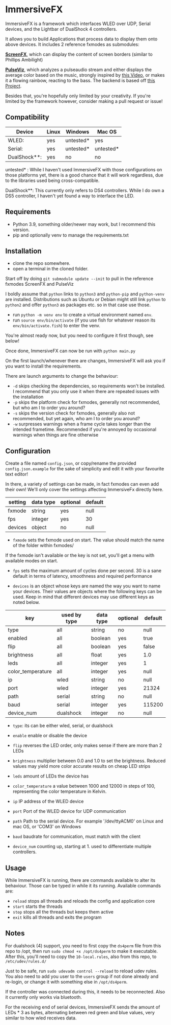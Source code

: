 
# ImmersiveFX
ImmersiveFX is a framework which interfaces WLED over UDP, Serial devices, and the Lightbar of DualShock 4 controllers.

It allows you to build Applications that process data to display them onto above devices. It includes 2 reference fxmodes as submodules:

[**ScreenFX**](https://github.com/MaWalla/ScreenFX), which can display the content of screen borders (similar to Phillips Ambilight) 

[**PulseViz**](https://github.com/MaWalla/PulseViz), which analyzes a pulseaudio stream and either displays the average color based on the music, strongly inspired by [this Video](https://www.youtube.com/watch?v=Sk3v-92r7R0), or makes it a flowing rainbow, reacting to the bass.
The backend is based off [this Project](https://github.com/pckbls/pulseviz.py).

Besides that, you're hopefully only limited by your creativity. If you're limited by the framework however, consider making a pull request or issue!

## Compatibility

|Device        |Linux|Windows    |Mac OS     |
|--------------|-----|-----------|-----------|
|WLED:         |yes  |untested*  |yes        |
|Serial:       |yes  |untested*  |untested*  |
|DualShock**:  |yes  |no         |no         |

untested* : While I haven't used ImmersiveFX with those configurations on those platforms yet, there is a good chance
that it will work regardless, due to the libraries used being cross-compatible.

DualShock**: This currently only refers to DS4 controllers. While I do own a DS5 controller, I haven't yet found a way to interface the LED.

## Requirements

- Python 3.9, something older/newer may work, but I recommend this version.
- pip and optionally venv to manage the requirements.txt

## Installation

- clone the repo somewhere.
- open a terminal in the cloned folder.

Start off by doing `git submodule update --init` to pull in the reference fxmodes ScreenFX and PulseViz

I boldly assume that `python` links to `python3` and `python-pip` and `python-venv` are installed.
Distributions such as Ubuntu or Debian might still link `python` to `python2` and offer `python3` as packages etc. so in that case use those.

- run `python -m venv env` to create a virtual environment named `env`.
- run `source env/bin/activate` (if you use fish for whatever reason its `env/bin/activate.fish`) to enter the venv.

You're almost ready now, but you need to configure it first though, see below!

Once done, ImmersiveFX can now be run with `python main.py`

On the first launch/whenever there are changes, ImmersiveFX will ask you if you want to install the requirements.

There are launch arguments to change the behaviour:
  - `-d` skips checking the dependencies, so requirements won't be installed. I recommend that you only use it when there are repeated issues with the installation
  - `-p` skips the platform check for fxmodes, generally not recommended, but who am I to order you around?
  - `-s` skips the version check for fxmodes, generally also not recommended, but yet again, who am I to order you around?
  - `-w` surpresses warnings when a frame cycle takes longer than the intended frametime. Recommended if you're annoyed by occasional warnings when things are fine otherwise

## Configuration

Create a file named `config.json`, or copy/rename the provided `config.json.example` for the sake of simplicity and edit it with your favourite text editor!

In there, a variety of settings can be made, in fact fxmodes can even add their own! We'll only cover the settings affecting ImmersiveFx directly here.

| setting | data type | optional | default |
|---------|-----------|----------|---------|
| fxmode  | string    | yes      | null    |
| fps     | integer   | yes      | 30      |
| devices | object    | no       | null    |

- `fxmode` sets the fxmode used on start. The value should match the name of the folder within fxmodes/

If the fxmode isn't available or the key is not set, you'll get a menu with available modes on start.

- `fps` sets the maximum amount of cycles done per second. 30 is a sane default in terms of latency, smoothness and required performance

- `devices` is an object whose keys are named the way you want to name your devices. 
Their values are objects where the following keys can be used. Keep in mind that different devices may use different keys as noted below.

| key               | used by type | data type | optional | default |
|-------------------|--------------|-----------|----------|---------|
| type              | all          | string    | no       | null    |
| enabled           | all          | boolean   | yes      | true    |
| flip              | all          | boolean   | yes      | false   |
| brightness        | all          | float     | yes      | 1.0     |
| leds              | all          | integer   | yes      | 1       |
| color_temperature | all          | integer   | yes      | null    |
| ip                | wled         | string    | no       | null    |
| port              | wled         | integer   | yes      | 21324   |
| path              | serial       | string    | no       | null    |
| baud              | serial       | integer   | yes      | 115200  |
| device_num        | dualshock    | integer   | no       | null    |

- `type`: its can be either wled, serial, or dualshock
- `enable` enable or disable the device
- `flip` reverses the LED order, only makes sense if there are more than 2 LEDs
- `brightness` multiplier between 0.0 and 1.0 to set the brightness. Reduced values may yield more color accurate results on cheap LED strips
- `leds` amount of LEDs the device has
- `color_temperature` a value between 1000 and 12000 in steps of 100, representing the color temperature in Kelvin.

- `ip` IP address of the WLED device
- `port` Port of the WLED device for UDP communication

- `path` Path to the serial device. For example '/dev/ttyACM0' on Linux and mac OS, or 'COM3' on Windows
- `baud` baudrate for communication, must match with the client

- `device_num` counting up, starting at 1. used to differentiate multiple controllers.

## Usage
While ImmersiveFX is running, there are commands available to alter its behaviour. Those can be typed in while it its running.
Available commands are:

- `reload` stops all threads and reloads the config and application core
- `start` starts the threads
- `stop` stops all the threads but keeps them active
- `exit` kills all threads and exits the program

## Notes
For dualshock (4) support, you need to first copy the `ds4perm` file from this repo to /opt, then run `sudo chmod +x /opt/ds4perm` to make it executable.
After this, you'll need to copy the `10-local.rules`, also from this repo, to `/etc/udev/rules.d/`

Just to be safe, run `sudo udevadm control --reload` to reload udev rules. You also need to add you user to the `users` group if not done already and re-login,
or change it with something else in `/opt/ds4perm`.

If the controller was connected during this, it needs to be reconnected. Also it currently only works via bluetooth.

For the receiving end of serial devices, ImmersiveFX sends the amount of LEDs * 3 as bytes, alternating between red green and blue values, very similar to how wled receives data.

